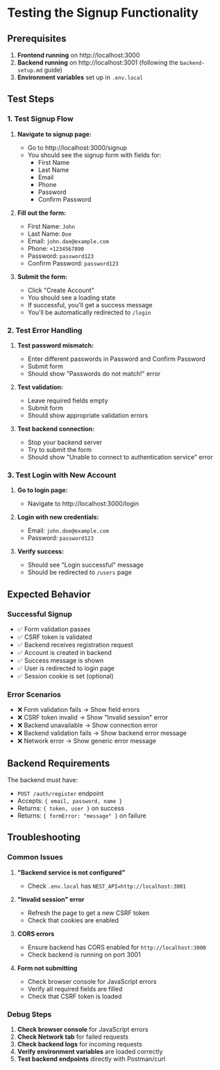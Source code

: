 # Testing the Signup Functionality

## Prerequisites

1. **Frontend running** on http://localhost:3000
2. **Backend running** on http://localhost:3001 (following the `backend-setup.md` guide)
3. **Environment variables** set up in `.env.local`

## Test Steps

### 1. Test Signup Flow

1. **Navigate to signup page:**
   - Go to http://localhost:3000/signup
   - You should see the signup form with fields for:
     - First Name
     - Last Name
     - Email
     - Phone
     - Password
     - Confirm Password

2. **Fill out the form:**
   - First Name: `John`
   - Last Name: `Doe`
   - Email: `john.doe@example.com`
   - Phone: `+1234567890`
   - Password: `password123`
   - Confirm Password: `password123`

3. **Submit the form:**
   - Click "Create Account"
   - You should see a loading state
   - If successful, you'll get a success message
   - You'll be automatically redirected to `/login`

### 2. Test Error Handling

1. **Test password mismatch:**
   - Enter different passwords in Password and Confirm Password
   - Submit form
   - Should show "Passwords do not match!" error

2. **Test validation:**
   - Leave required fields empty
   - Submit form
   - Should show appropriate validation errors

3. **Test backend connection:**
   - Stop your backend server
   - Try to submit the form
   - Should show "Unable to connect to authentication service" error

### 3. Test Login with New Account

1. **Go to login page:**
   - Navigate to http://localhost:3000/login

2. **Login with new credentials:**
   - Email: `john.doe@example.com`
   - Password: `password123`

3. **Verify success:**
   - Should see "Login successful" message
   - Should be redirected to `/users` page

## Expected Behavior

### Successful Signup
- ✅ Form validation passes
- ✅ CSRF token is validated
- ✅ Backend receives registration request
- ✅ Account is created in backend
- ✅ Success message is shown
- ✅ User is redirected to login page
- ✅ Session cookie is set (optional)

### Error Scenarios
- ❌ Form validation fails → Show field errors
- ❌ CSRF token invalid → Show "Invalid session" error
- ❌ Backend unavailable → Show connection error
- ❌ Backend validation fails → Show backend error message
- ❌ Network error → Show generic error message

## Backend Requirements

The backend must have:
- `POST /auth/register` endpoint
- Accepts: `{ email, password, name }`
- Returns: `{ token, user }` on success
- Returns: `{ formError: "message" }` on failure

## Troubleshooting

### Common Issues

1. **"Backend service is not configured"**
   - Check `.env.local` has `NEST_API=http://localhost:3001`

2. **"Invalid session" error**
   - Refresh the page to get a new CSRF token
   - Check that cookies are enabled

3. **CORS errors**
   - Ensure backend has CORS enabled for `http://localhost:3000`
   - Check backend is running on port 3001

4. **Form not submitting**
   - Check browser console for JavaScript errors
   - Verify all required fields are filled
   - Check that CSRF token is loaded

### Debug Steps

1. **Check browser console** for JavaScript errors
2. **Check Network tab** for failed requests
3. **Check backend logs** for incoming requests
4. **Verify environment variables** are loaded correctly
5. **Test backend endpoints** directly with Postman/curl
